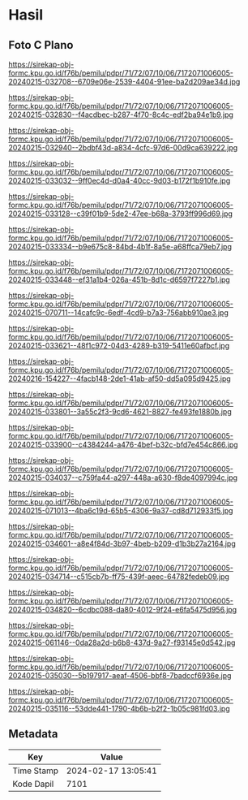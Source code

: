# Hasil

## Foto C Plano

https://sirekap-obj-formc.kpu.go.id/f76b/pemilu/pdpr/71/72/07/10/06/7172071006005-20240215-032708--6709e06e-2539-4404-91ee-ba2d209ae34d.jpg

https://sirekap-obj-formc.kpu.go.id/f76b/pemilu/pdpr/71/72/07/10/06/7172071006005-20240215-032830--f4acdbec-b287-4f70-8c4c-edf2ba94e1b9.jpg

https://sirekap-obj-formc.kpu.go.id/f76b/pemilu/pdpr/71/72/07/10/06/7172071006005-20240215-032940--2bdbf43d-a834-4cfc-97d6-00d9ca639222.jpg

https://sirekap-obj-formc.kpu.go.id/f76b/pemilu/pdpr/71/72/07/10/06/7172071006005-20240215-033032--9ff0ec4d-d0a4-40cc-9d03-b172f1b910fe.jpg

https://sirekap-obj-formc.kpu.go.id/f76b/pemilu/pdpr/71/72/07/10/06/7172071006005-20240215-033128--c39f01b9-5de2-47ee-b68a-3793ff996d69.jpg

https://sirekap-obj-formc.kpu.go.id/f76b/pemilu/pdpr/71/72/07/10/06/7172071006005-20240215-033334--b9e675c8-84bd-4b1f-8a5e-a68ffca79eb7.jpg

https://sirekap-obj-formc.kpu.go.id/f76b/pemilu/pdpr/71/72/07/10/06/7172071006005-20240215-033448--ef31a1b4-026a-451b-8d1c-d6597f7227b1.jpg

https://sirekap-obj-formc.kpu.go.id/f76b/pemilu/pdpr/71/72/07/10/06/7172071006005-20240215-070711--14cafc9c-6edf-4cd9-b7a3-756abb910ae3.jpg

https://sirekap-obj-formc.kpu.go.id/f76b/pemilu/pdpr/71/72/07/10/06/7172071006005-20240215-033621--48f1c972-04d3-4289-b319-5411e60afbcf.jpg

https://sirekap-obj-formc.kpu.go.id/f76b/pemilu/pdpr/71/72/07/10/06/7172071006005-20240216-154227--4facb148-2de1-41ab-af50-dd5a095d9425.jpg

https://sirekap-obj-formc.kpu.go.id/f76b/pemilu/pdpr/71/72/07/10/06/7172071006005-20240215-033801--3a55c2f3-9cd6-4621-8827-fe493fe1880b.jpg

https://sirekap-obj-formc.kpu.go.id/f76b/pemilu/pdpr/71/72/07/10/06/7172071006005-20240215-033900--c4384244-a476-4bef-b32c-bfd7e454c866.jpg

https://sirekap-obj-formc.kpu.go.id/f76b/pemilu/pdpr/71/72/07/10/06/7172071006005-20240215-034037--c759fa44-a297-448a-a630-f8de4097994c.jpg

https://sirekap-obj-formc.kpu.go.id/f76b/pemilu/pdpr/71/72/07/10/06/7172071006005-20240215-071013--4ba6c19d-65b5-4306-9a37-cd8d712933f5.jpg

https://sirekap-obj-formc.kpu.go.id/f76b/pemilu/pdpr/71/72/07/10/06/7172071006005-20240215-034601--a8e4f84d-3b97-4beb-b209-d1b3b27a2164.jpg

https://sirekap-obj-formc.kpu.go.id/f76b/pemilu/pdpr/71/72/07/10/06/7172071006005-20240215-034714--c515cb7b-ff75-439f-aeec-64782fedeb09.jpg

https://sirekap-obj-formc.kpu.go.id/f76b/pemilu/pdpr/71/72/07/10/06/7172071006005-20240215-034820--6cdbc088-da80-4012-9f24-e6fa5475d956.jpg

https://sirekap-obj-formc.kpu.go.id/f76b/pemilu/pdpr/71/72/07/10/06/7172071006005-20240215-061146--0da28a2d-b6b8-437d-9a27-f93145e0d542.jpg

https://sirekap-obj-formc.kpu.go.id/f76b/pemilu/pdpr/71/72/07/10/06/7172071006005-20240215-035030--5b197917-aeaf-4506-bbf8-7badccf6936e.jpg

https://sirekap-obj-formc.kpu.go.id/f76b/pemilu/pdpr/71/72/07/10/06/7172071006005-20240215-035116--53dde441-1790-4b6b-b2f2-1b05c981fd03.jpg


## Metadata

| Key        | Value               |
| ---------- | ------------------- |
| Time Stamp | 2024-02-17 13:05:41 |
| Kode Dapil | 7101                |



